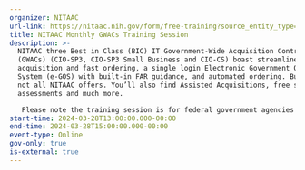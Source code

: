 ```yaml
---
organizer: NITAAC
url-link: https://nitaac.nih.gov/form/free-training?source_entity_type=node&source_entity_id=169581#no-back
title: NITAAC Monthly GWACs Training Session
description: >-
  NITAAC three Best in Class (BIC) IT Government-Wide Acquisition Contracts
  (GWACs) (CIO-SP3, CIO-SP3 Small Business and CIO-CS) boast streamlined
  acquisition and fast ordering, a single login Electronic Government Ordering
  System (e-GOS) with built-in FAR guidance, and automated ordering. But that’s
  not all NITAAC offers. You’ll also find Assisted Acquisitions, free scope
  assessments and much more.

   Please note the training session is for federal government agencies only. If you are not a federal government agency and would like to request a training session, please contact NITAAC Support for assistance. All attendees will receive 2 Continuous Learning Points (CLP) for attending this training.
start-time: 2024-03-28T13:00:00.000-00:00
end-time: 2024-03-28T15:00:00.000-00:00
event-type: Online
gov-only: true
is-external: true
---
```

